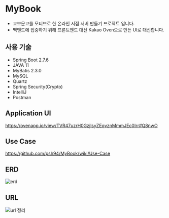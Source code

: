 # MyBook
- 교보문고를 모티브로 한 온라인 서점 서버 만들기 프로젝트 입니다.
- 백엔드에 집중하기 위해 프론트엔드 대신 Kakao Oven으로 만든 UI로 대신합니다.

## 사용 기술
- Spring Boot 2.7.6
- JAVA 11
- MyBatis 2.3.0
- MySQL
- Quartz
- Spring Security(Crypto)
- IntelliJ
- Postman

## Application UI

https://ovenapp.io/view/TVR47uzrH0GzjlsyZEqvznMmmJEc0Irr#Q8nwO

## Use Case
https://github.com/psh94/MyBook/wiki/Use-Case


## ERD
![erd](https://user-images.githubusercontent.com/84213252/206838089-aa367fc7-4124-42fb-a937-82575c940064.PNG)

## URL
![url 정리](https://user-images.githubusercontent.com/84213252/207079181-b55e4d65-efe7-40f2-96f7-04f11b18629d.PNG)
